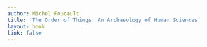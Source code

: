 ```yaml
---
author: Michel Foucault
title: 'The Order of Things: An Archaeology of Human Sciences'
layout: book
link: false
---
```

